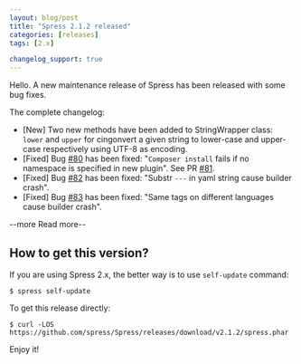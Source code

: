 ```yaml
---
layout: blog/post
title: "Spress 2.1.2 released"
categories: [releases]
tags: [2.x]

changelog_support: true
---
```

Hello. A new maintenance release of Spress has been released with some bug fixes.

The complete changelog:

* [New] Two new methods have been added to StringWrapper class: `lower` and `upper` for cingonvert a given string to lower-case and upper-case respectively using UTF-8 as encoding.
* [Fixed] Bug [#80](https://github.com/spress/Spress/issues/80) has been fixed: "`Composer install` fails if no namespace is specified in new plugin". See PR [#81](https://github.com/spress/Spress/issues/81).
* [Fixed] Bug [#82](https://github.com/spress/Spress/issues/82) has been fixed: "Substr `---` in yaml string cause builder crash".
* [Fixed] Bug [#83](https://github.com/spress/Spress/issues/83) has been fixed: "Same tags on different languages cause builder crash".


--more Read more--

## How to get this version?

If you are using Spress 2.x, the better way is to use `self-update` command:

```
$ spress self-update
``` 

To get this release directly:

```
$ curl -LOS https://github.com/spress/Spress/releases/download/v2.1.2/spress.phar
```

Enjoy it!
